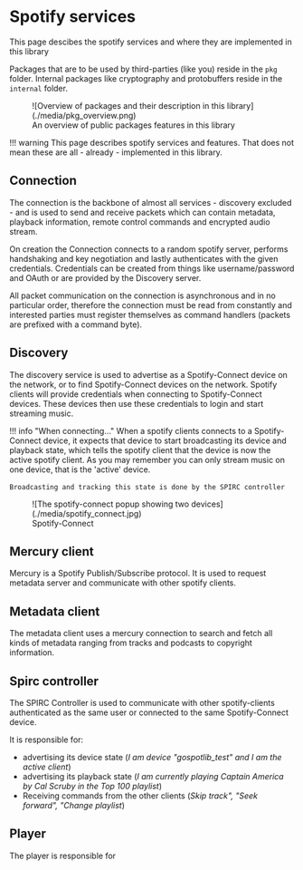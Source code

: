 # Spotify services

This page descibes the spotify services and where they are implemented in this library

Packages that are to be used by third-parties (like you) reside in the `pkg` folder. Internal packages like cryptography and protobuffers reside in the `internal` folder.

<figure markdown="1">
  ![Overview of packages and their description in this library](./media/pkg_overview.png)
  <figcaption>An overview of public packages features in this library</figcaption>
</figure>

!!! warning
    This page describes spotify services and features. That does not mean these are all - already - implemented in this library.

## Connection
The connection is the backbone of almost all services - discovery excluded - and is used to send and receive packets which can contain metadata, playback information, remote control commands and encrypted audio stream.

On creation the Connection connects to a random spotify server, performs handshaking and key negotiation and lastly authenticates with the given credentials. Credentials can be created from things like username/password and OAuth or are provided by the Discovery server.

All packet communication on the connection is asynchronous and in no particular order, therefore the connection must be read from constantly and interested parties must register themselves as command handlers (packets are prefixed with a command byte).

## Discovery
The discovery service is used to advertise as a Spotify-Connect device on the network, or to find Spotify-Connect devices on the network. Spotify clients will provide credentials when connecting to Spotify-Connect devices. These devices then use these credentials to login and start streaming music.

!!! info "When connecting..."
    When a spotify clients connects to a Spotify-Connect device, it expects that device to start broadcasting its device and playback state, which tells the spotify client that the device is now the active spotify client. As you may remember you can only stream music on one device, that is the 'active' device.

    Broadcasting and tracking this state is done by the SPIRC controller

<figure markdown="1">
  ![The spotify-connect popup showing two devices](./media/spotify_connect.jpg)
  <figcaption>Spotify-Connect</figcaption>
</figure>


## Mercury client

Mercury is a Spotify Publish/Subscribe protocol. It is used to request metadata server and communicate with other spotify clients.

## Metadata client

The metadata client uses a mercury connection to search and fetch all kinds of metadata ranging from tracks and podcasts to copyright information.

## Spirc controller

The SPIRC Controller is used to communicate with other spotify-clients authenticated as the same user or connected to the same Spotify-Connect device. 

It is responsible for:

 - advertising its device state
  (*I am device "gospotlib_test" and I am the active client*)
 - advertising its playback state
  (*I am currently playing Captain America by Cal Scruby in the Top 100 playlist*)
 - Receiving commands from the other clients
  (*Skip track", "Seek forward", "Change playlist*)

## Player

The player is responsible for 